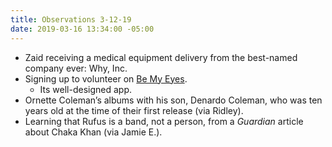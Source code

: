 ```yaml
---
title: Observations 3-12-19
date: 2019-03-16 13:34:00 -05:00
---
```


- Zaid receiving a medical equipment delivery from the best-named company ever: Why, Inc.
- Signing up to volunteer on [Be My Eyes](https://www.bemyeyes.com/).
	- Its well-designed app.
- Ornette Coleman’s albums with his son, Denardo Coleman, who was ten years old at the time of their first release (via Ridley).
- Learning that Rufus is a band, not a person, from a *Guardian* article about Chaka Khan (via Jamie E.).